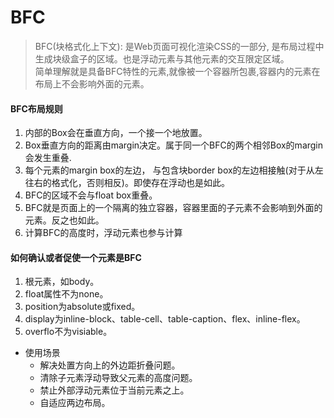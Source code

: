 # BFC
> BFC(块格式化上下文): 是Web页面可视化渲染CSS的一部分, 是布局过程中生成块级盒子的区域。也是浮动元素与其他元素的交互限定区域。  
> 简单理解就是具备BFC特性的元素,就像被一个容器所包裹,容器内的元素在布局上不会影响外面的元素。

#### BFC布局规则
1. 内部的Box会在垂直方向，一个接一个地放置。
2. Box垂直方向的距离由margin决定。属于同一个BFC的两个相邻Box的margin会发生重叠.
3. 每个元素的margin box的左边， 与包含块border box的左边相接触(对于从左往右的格式化，否则相反)。即使存在浮动也是如此。
4. BFC的区域不会与float box重叠。
5. BFC就是页面上的一个隔离的独立容器，容器里面的子元素不会影响到外面的元素。反之也如此。
6. 计算BFC的高度时，浮动元素也参与计算


#### 如何确认或者促使一个元素是BFC
1. 根元素，如body。
2. float属性不为none。
3. position为absolute或fixed。
4. display为inline-block、table-cell、table-caption、flex、inline-flex。
5. overflo不为visiable。
+ 使用场景
  - 解决处置方向上的外边距折叠问题。
  - 清除子元素浮动导致父元素的高度问题。
  - 禁止外部浮动元素位于当前元素之上。
  - 自适应两边布局。